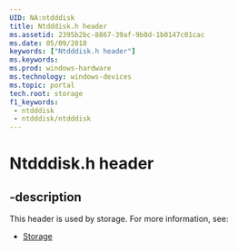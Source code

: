 ```yaml
---
UID: NA:ntdddisk
title: Ntdddisk.h header
ms.assetid: 2395b2bc-8867-39af-9b0d-1b0147c01cac
ms.date: 05/09/2018
keywords: ["Ntdddisk.h header"]
ms.keywords: 
ms.prod: windows-hardware
ms.technology: windows-devices
ms.topic: portal
tech.root: storage
f1_keywords:
 - ntdddisk
 - ntdddisk/ntdddisk
---
```


# Ntdddisk.h header


## -description

This header is used by storage. For more information, see:

- [Storage](../_storage/index.md)

